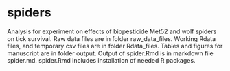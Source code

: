 # spiders
Analysis for experiment on effects of biopesticide Met52 and wolf spiders on tick survival.
Raw data files are in folder raw_data_files.
Working Rdata files, and temporary csv files are in folder Rdata_files. 
Tables and figures for manuscript are in folder output. 
Output of spider.Rmd is in markdown file spider.md. 
spider.Rmd includes installation of needed R packages. 
